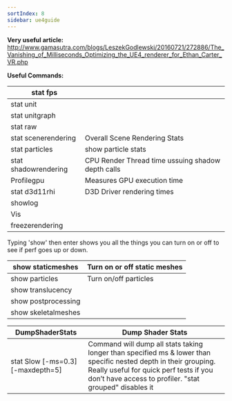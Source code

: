 ```yaml
---
sortIndex: 8
sidebar: ue4guide
---
```


**Very useful article:** <http://www.gamasutra.com/blogs/LeszekGodlewski/20160721/272886/The_Vanishing_of_Milliseconds_Optimizing_the_UE4_renderer_for_Ethan_Carter_VR.php>

**Useful Commands:**

<table><thead><tr class="header"><th>stat fps</th><th> </th></tr></thead><tbody><tr class="odd"><td>stat unit</td><td> </td></tr><tr class="even"><td>stat unitgraph</td><td> </td></tr><tr class="odd"><td>stat raw</td><td> </td></tr><tr class="even"><td>stat scenerendering</td><td>Overall Scene Rendering Stats</td></tr><tr class="odd"><td>stat particles</td><td>show particle stats</td></tr><tr class="even"><td>stat shadowrendering</td><td>CPU Render Thread time ussuing shadow depth calls</td></tr><tr class="odd"><td>Profilegpu</td><td>Measures GPU execution time</td></tr><tr class="even"><td>stat d3d11rhi</td><td>D3D Driver rendering times</td></tr><tr class="odd"><td>showlog</td><td> </td></tr><tr class="even"><td>Vis</td><td> </td></tr><tr class="odd"><td>freezerendering</td><td> </td></tr></tbody></table>

Typing 'show' then enter shows you all the things you can turn on or off to see if perf goes up or down.

<table><thead><tr class="header"><th>show staticmeshes</th><th>Turn on or off static meshes</th></tr></thead><tbody><tr class="odd"><td>show particles</td><td>Turn on/off particles</td></tr><tr class="even"><td>show translucency</td><td> </td></tr><tr class="odd"><td>show postprocessing</td><td> </td></tr><tr class="even"><td>show skeletalmeshes</td><td> </td></tr></tbody></table>

<table><thead><tr class="header"><th>DumpShaderStats</th><th>Dump Shader Stats</th></tr></thead><tbody><tr class="odd"><td>stat Slow [-ms=0.3] [-maxdepth=5]</td><td>Command will dump all stats taking longer than specified ms &amp; lower than specific nested depth in their grouping. Really useful for quick perf tests if you don’t have access to profiler. "stat grouped" disables it</td></tr></tbody></table>
